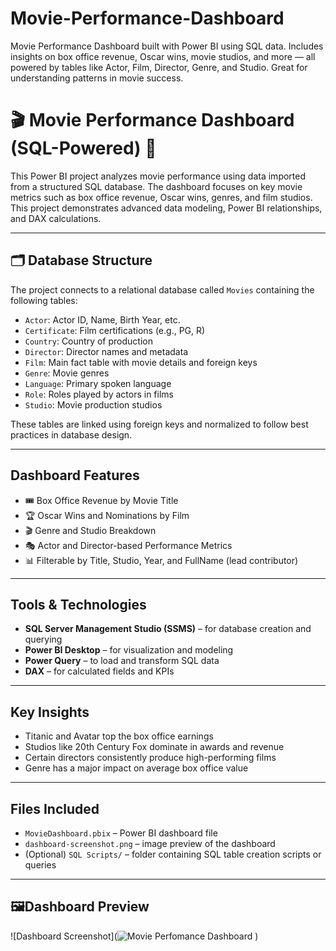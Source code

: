 # Movie-Performance-Dashboard
Movie Performance Dashboard built with Power BI using SQL data. Includes insights on box office revenue, Oscar wins, movie studios, and more — all powered by tables like Actor, Film, Director, Genre, and Studio. Great for understanding patterns in movie success.
# 🎬 Movie Performance Dashboard (SQL-Powered) 🍿

This Power BI project analyzes movie performance using data imported from a structured SQL database. The dashboard focuses on key movie metrics such as box office revenue, Oscar wins, genres, and film studios. This project demonstrates advanced data modeling, Power BI relationships, and DAX calculations.

---

## 🗂️ Database Structure

The project connects to a relational database called `Movies` containing the following tables:

- `Actor`: Actor ID, Name, Birth Year, etc.
- `Certificate`: Film certifications (e.g., PG, R)
- `Country`: Country of production
- `Director`: Director names and metadata
- `Film`: Main fact table with movie details and foreign keys
- `Genre`: Movie genres
- `Language`: Primary spoken language
- `Role`: Roles played by actors in films
- `Studio`: Movie production studios

These tables are linked using foreign keys and normalized to follow best practices in database design.

---

## Dashboard Features

- 🎟️ Box Office Revenue by Movie Title
- 🏆 Oscar Wins and Nominations by Film
- 🎬 Genre and Studio Breakdown
- 🎭 Actor and Director-based Performance Metrics
- 📊 Filterable by Title, Studio, Year, and FullName (lead contributor)

---

##  Tools & Technologies

- **SQL Server Management Studio (SSMS)** – for database creation and querying  
- **Power BI Desktop** – for visualization and modeling  
- **Power Query** – to load and transform SQL data  
- **DAX** – for calculated fields and KPIs

---

##  Key Insights

- Titanic and Avatar top the box office earnings
- Studios like 20th Century Fox dominate in awards and revenue
- Certain directors consistently produce high-performing films
- Genre has a major impact on average box office value

---

##  Files Included

- `MovieDashboard.pbix` – Power BI dashboard file
- `dashboard-screenshot.png` – image preview of the dashboard
- (Optional) `SQL Scripts/` – folder containing SQL table creation scripts or queries

---

## 🖼Dashboard Preview

![Dashboard Screenshot](![Movie Perfomance Dashboard](https://github.com/user-attachments/assets/4a393b2e-344d-42ad-9f48-99d043d67f11)
)
